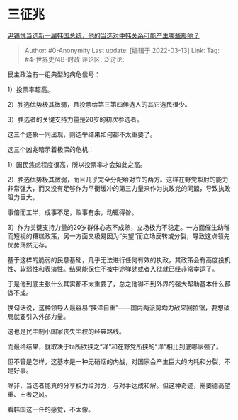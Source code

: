 # 三征兆
[尹锡悦当选新一届韩国总统，他的当选对中韩关系可能产生哪些影响？](https://www.zhihu.com/question/521264226/answer/2386581733)

> Author: #0-Anonymity
> Last update: [编辑于 2022-03-13]
> Link:
> Tag: #4-世界史/4B-时政
> 评论区:
> 泛讨论:

民主政治有一组典型的病危信号：

1）投票率超高。

2）胜选优势极其微弱，且投票给第三第四候选人的其它选民很少。

3）胜选者的关键支持力量是20岁的初次参选者。

这三个迹象一同出现，则选举结果如何都不太重要了。

这三个凶兆暗示着极深的危机：

1）国民焦虑程度很高，所以投票率才会如此之高。

2）胜选优势极其微弱，而且几乎完全分配给对立的两方。这样在野党掣肘的能力非常强大，而又没有足够作为平衡缓冲的第三力量来作为执政党的同盟，导致执政阻力巨大。

事倍而工半，成事不足，败事有余，动辄得咎。

3）作为关键支持力量的20岁群体心志不成熟，立场极为不稳定。一方面催生幼稚而短视的糟糕政策，另一方面又极易因为“失望”而立场反转或分裂，导致这点领先优势荡然无存。

基于这样的脆弱的民意基础，几乎无法进行任何有效的执政，其政策会有高度投机性、软弱性和表演性。结果能保住不被中途弹劾或者入狱就已经非常幸运了。

于是他到底主张什么其实都不太重要了，总之他得不到外界的强大帮助基本什么都做不成。

换句话说，这种领导人最容易“挟洋自重”——国内两派势均力敌来回拉锯，要想破局就要引入外部力量。

这也是民主制小国家丧失主权的经典路线。

而最终结果，就取决于ta所欲挟之“洋”和在野党所挟的“洋”相比到底哪家强了。

但不管是怎样，这基本是一种无硝烟的内战，对国家会产生巨大的内耗和分裂，不是好事。

除非，当选者能真的分享权力给对方，与对手达成和解。但这种奇迹，需要德高望重、王者之风。

看韩国这一任的感觉，不太像。
